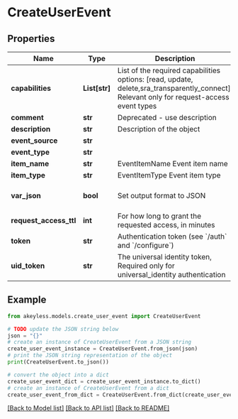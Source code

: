 # CreateUserEvent


## Properties

Name | Type | Description | Notes
------------ | ------------- | ------------- | -------------
**capabilities** | **List[str]** | List of the required capabilities options: [read, update, delete,sra_transparently_connect]. Relevant only for request-access event types | [optional] 
**comment** | **str** | Deprecated - use description | [optional] 
**description** | **str** | Description of the object | [optional] 
**event_source** | **str** |  | [optional] 
**event_type** | **str** |  | 
**item_name** | **str** | EventItemName Event item name | 
**item_type** | **str** | EventItemType Event item type | 
**var_json** | **bool** | Set output format to JSON | [optional] [default to False]
**request_access_ttl** | **int** | For how long to grant the requested access, in minutes | [optional] 
**token** | **str** | Authentication token (see &#x60;/auth&#x60; and &#x60;/configure&#x60;) | [optional] 
**uid_token** | **str** | The universal identity token, Required only for universal_identity authentication | [optional] 

## Example

```python
from akeyless.models.create_user_event import CreateUserEvent

# TODO update the JSON string below
json = "{}"
# create an instance of CreateUserEvent from a JSON string
create_user_event_instance = CreateUserEvent.from_json(json)
# print the JSON string representation of the object
print(CreateUserEvent.to_json())

# convert the object into a dict
create_user_event_dict = create_user_event_instance.to_dict()
# create an instance of CreateUserEvent from a dict
create_user_event_from_dict = CreateUserEvent.from_dict(create_user_event_dict)
```
[[Back to Model list]](../README.md#documentation-for-models) [[Back to API list]](../README.md#documentation-for-api-endpoints) [[Back to README]](../README.md)


